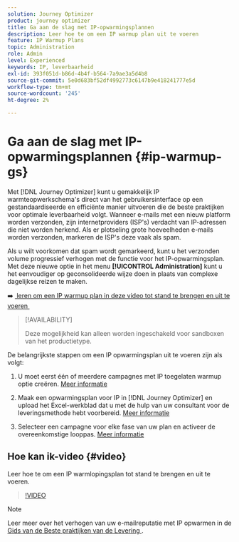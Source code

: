 ```yaml
---
solution: Journey Optimizer
product: journey optimizer
title: Ga aan de slag met IP-opwarmingsplannen
description: Leer hoe te om een IP warmup plan uit te voeren
feature: IP Warmup Plans
topic: Administration
role: Admin
level: Experienced
keywords: IP, leverbaarheid
exl-id: 393f051d-b86d-4b4f-b564-7a9ae3a5d4b8
source-git-commit: 5e0d683bf52df4992773c6147b9e418241777e5d
workflow-type: tm+mt
source-wordcount: '245'
ht-degree: 2%

---
```


# Ga aan de slag met IP-opwarmingsplannen {#ip-warmup-gs}

Met [!DNL Journey Optimizer] kunt u gemakkelijk IP warmteopwerkschema&#39;s direct van het gebruikersinterface op een gestandaardiseerde en efficiënte manier uitvoeren die de beste praktijken voor optimale leverbaarheid volgt. Wanneer e-mails met een nieuw platform worden verzonden, zijn internetproviders (ISP&#39;s) verdacht van IP-adressen die niet worden herkend. Als er plotseling grote hoeveelheden e-mails worden verzonden, markeren de ISP&#39;s deze vaak als spam.

Als u wilt voorkomen dat spam wordt gemarkeerd, kunt u het verzonden volume progressief verhogen met de functie voor het IP-opwarmingsplan. Met deze nieuwe optie in het menu **[!UICONTROL Administration]** kunt u het eenvoudiger op geconsolideerde wijze doen in plaats van complexe dagelijkse reizen te maken.

➡️ [&#x200B; leren om een IP warmup plan in deze video tot stand te brengen en uit te voeren &#x200B;](#video)

>[!AVAILABILITY]
>
>Deze mogelijkheid kan alleen worden ingeschakeld voor sandboxen van het productietype.

<!--
Benefits

* Standardization on Campaign which will be easy for practitioners too > why?

* No more pain of creating queries, audiences and testing those as system will create the audiences. 

* Ease of excluding domains and changing the plan with help of simple toggles to exclude OR by editing numbers inline or create new phases or reupload plan if drastic change. No more pain of editing audience definitions, journey conditions

* There is an expectation that with this, it will ease around 30% of effort and will be much better experience for consultant/partner/practitioner - right from planning to execution to reporting
-->

De belangrijkste stappen om een IP opwarmingsplan uit te voeren zijn als volgt:

1. U moet eerst één of meerdere campagnes met IP toegelaten warmup optie creëren. [Meer informatie](ip-warmup-campaign.md)

1. Maak een opwarmingsplan voor IP in [!DNL Journey Optimizer] en upload het Excel-werkblad dat u met de hulp van uw consultant voor de leveringsmethode hebt voorbereid. [Meer informatie](ip-warmup-plan.md)

1. Selecteer een campagne voor elke fase van uw plan en activeer de overeenkomstige looppas. [Meer informatie](ip-warmup-execution.md)

## Hoe kan ik-video {#video}

Leer hoe te om een IP warmlopingsplan tot stand te brengen en uit te voeren.

>[!VIDEO](https://video.tv.adobe.com/v/3453846/?learn=on&captions=dut)

>[!NOTE]
>
>Leer meer over het verhogen van uw e-mailreputatie met IP opwarmen in de [&#x200B; Gids van de Beste praktijken van de Levering &#x200B;](https://experienceleague.adobe.com/docs/deliverability-learn/deliverability-best-practice-guide/additional-resources/generic-resources/increase-reputation-with-ip-warming.html?lang=nl-NL).
